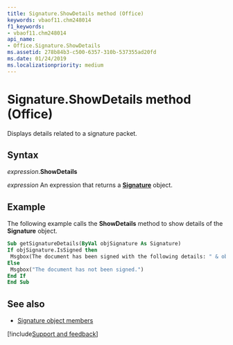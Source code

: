 ```yaml
---
title: Signature.ShowDetails method (Office)
keywords: vbaof11.chm248014
f1_keywords:
- vbaof11.chm248014
api_name:
- Office.Signature.ShowDetails
ms.assetid: 278b84b3-c500-6357-310b-537355ad20fd
ms.date: 01/24/2019
ms.localizationpriority: medium
---
```



# Signature.ShowDetails method (Office)

Displays details related to a signature packet.


## Syntax

_expression_.**ShowDetails**

_expression_ An expression that returns a **[Signature](Office.Signature.md)** object.


## Example

The following example calls the **ShowDetails** method to show details of the **Signature** object.


```vb
Sub getSignatureDetails(ByVal objSignature As Signature) 
If objSignature.IsSigned then 
 Msgbox(The document has been signed with the following details: " & objSignature.ShowDetails) 
Else 
 Msgbox("The document has not been signed.") 
End If 
End Sub 
```


## See also

- [Signature object members](overview/Library-Reference/signature-members-office.md)



[!include[Support and feedback](~/includes/feedback-boilerplate.md)]